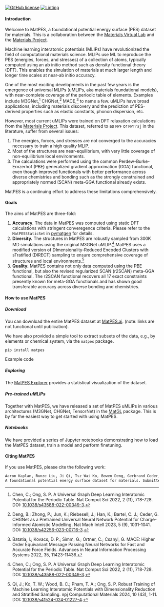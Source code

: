 [![GitHub license](https://img.shields.io/github/license/materialsvirtuallab/matpes)](https://github.com/materialsvirtuallab/matpes/blob/main/LICENSE)
[![Linting](https://github.com/materialsvirtuallab/matpes/workflows/Linting/badge.svg)](https://github.com/materialsvirtuallab/matpes/workflows/Linting/badge.svg)

#### Introduction

Welcome to MatPES, a foundational potential energy surface (PES) dataset for materials. This is a collaboration between
the [Materials Virtual Lab] and the [Materials Project].

Machine learning interatomic potentials (MLIPs) have revolutionized the field of computational materials science.
MLIPs use ML to reproduce the PES (energies, forces, and stresses) of a collection of atoms, typically computed
using an ab initio method such as density functional theory (DFT).
This enables the simulation of materials at much larger length and longer time scales at near-ab initio accuracy.

One of the most exciting developments in the past few years is the emergence of universal MLIPs (uMLIPs, aka materials
foundational models), with near-complete coverage of the periodic table of elements. Examples include M3GNet,[^1]
CHGNet,[^2] MACE,[^3] to name a few. uMLIPs have broad applications, including materials discovery and the
prediction of PES-derived properties such as elastic constants, phonon dispersion, etc.

However, most current uMLIPs were trained on DFT relaxation calculations from the [Materials Project].
This dataset, referred to as `MPF` or `MPTraj` in the literature, suffer from several issues:

1. The energies, forces, and stresses are not converged to the accuracies necessary to train a high quality MLIP.
2. Most of the structures are near-equilibrium, with very little coverage of non-equilibrium local environments.
3. The calculations were performed using the common Perdew-Burke-Ernzerhof (PBE) generalized gradient approximation
   (GGA) functional, even though improved functionals with better performance across diverse chemistries and bonding
   such as the strongly constrained and appropriately normed (SCAN) meta-GGA functional already exists.

MatPES is a continuing effort to address these limitations comprehensively.

#### Goals

The aims of MatPES are three-fold:

1. **Accuracy.** The data in MatPES was computed using static DFT calculations with stringent converegence criteria.
   Please refer to the `MatPESStaticSet` in [pymatgen] for details.
2. **Diversity.** The structures in MatPES are robustly sampled from 300K MD simulations using the original M3GNet
   uMLIP.[^1] MatPES uses a modified version of DImensionality-Reduced Encoded Clusters with sTratified (DIRECT)
   sampling to ensure comprehensive coverage of structures and local environments.[^4]
3. **Quality.** MatPES contains not only data computed using the PBE functional, but also the revised regularized SCAN
   (r2SCAN) meta-GGA functional. The r2SCAN functional recovers all 17 exact constraints presently known for
   meta-GGA functionals and has shown good transferable accuracy across diverse bonding and chemistries.

#### How to use MatPES

##### Download

You can download the entire MatPES dataset at [MatPES.ai](https://matpes.ai).
(note: links are not functional until publication).

We have also provided a simple tool to extract subsets of the data, e.g., by elements or chemical system, via the
`matpes` package.

```shell
pip install matpes
```

Example code

##### Exploring

The [MatPES Explorer](explorer) provides a statistical visualization of the dataset.

##### Pre-trained uMLIPs

Together with MatPES, we have released a set of MatPES uMLIPs in various architectures (M3GNet, CHGNet, TensorNet) in
the [MatGL] package. This is by far the easiest way to get started with using MatPES.

##### Notebooks

We have provided a series of Jupyter notebooks demonstrating how to load the MatPES dataset, train a model and perform
finetuning.

#### Citing MatPES

If you use MatPES, please cite the following work:

```txt
Aaron Kaplan, Runze Liu, Ji Qi, Tsz Wai Ko, Bowen Deng, Gerbrand Ceder, Kristin A. Persson, Shyue Ping Ong.
A foundational potential energy surface dataset for materials. Submitted.
```

[Materials Virtual Lab]: http://materialsvirtuallab.org
[pymatgen]: https://pymatgen.org
[Materials Project]: https://materialsproject.org
[MatGL]: https://matgl.ai

[^1]: Chen, C.; Ong, S. P. A Universal Graph Deep Learning Interatomic Potential for the Periodic Table. Nat Comput
      Sci 2022, 2 (11), 718-728. DOI: [10.1038/s43588-022-00349-3](http://dx.doi.org/10.1038/s43588-022-00349-3).
[^2]: Deng, B.; Zhong, P.; Jun, K.; Riebesell, J.; Han, K.; Bartel, C. J.; Ceder, G. CHGNet as a Pretrained Universal
      Neural Network Potential for Charge-Informed Atomistic Modelling. Nat Mach Intell 2023, 5 (9), 1031-1041.
      DOI: [10.1038/s42256-023-00716-3](http://doi.org/10.1038/s42256-023-00716-3).
[^3]: Batatia, I.; Kovacs, D. P.; Simm, G.; Ortner, C.; Csanyi, G. MACE: Higher Order Equivariant Message Passing
      Neural Networks for Fast and Accurate Force Fields. Advances in Neural Information Processing Systems 2022, 35,
      11423-11436.
[^4]: Qi, J.; Ko, T. W.; Wood, B. C.; Pham, T. A.; Ong, S. P. Robust Training of Machine Learning Interatomic
      Potentials with Dimensionality Reduction and Stratified Sampling. npj Computational Materials 2024, 10 (43), 1-11.
      DOI: [10.1038/s41524-024-01227-4](https//doi.org/10.1038/s41524-024-01227-4).
